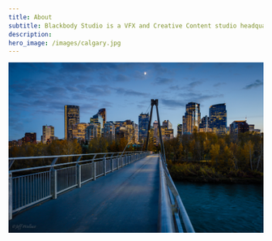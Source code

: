 ```yaml
---
title: About
subtitle: Blackbody Studio is a VFX and Creative Content studio headquartered in Calgary, Alberta, Canada.
description: 
hero_image: /images/calgary.jpg
---
```



![](/images/calgary.jpg)